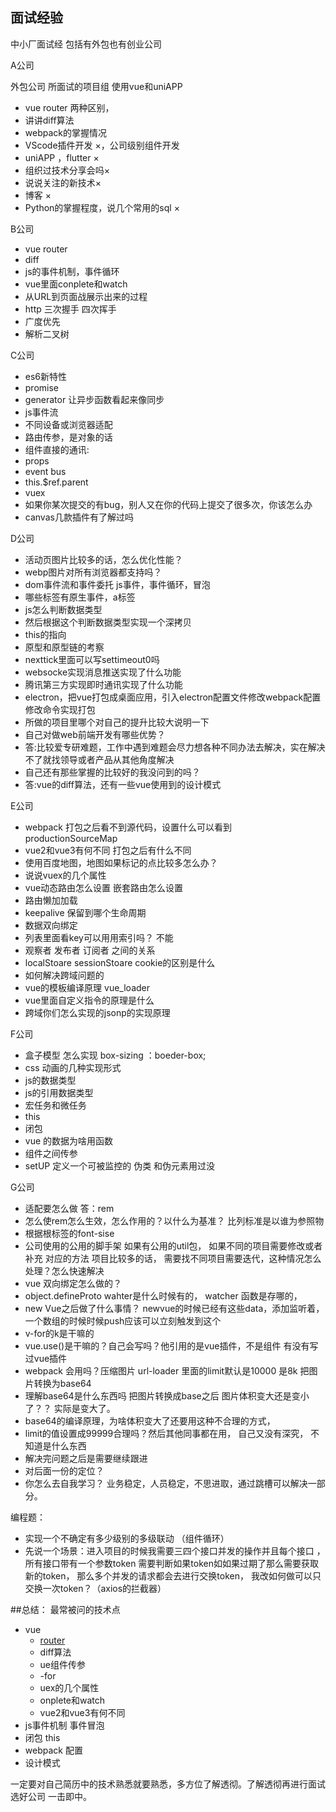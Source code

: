 ## 面试经验
中小厂面试经 包括有外包也有创业公司

A公司

外包公司 所面试的项目组 使用vue和uniAPP
- vue router 两种区别，
- 讲讲diff算法
- webpack的掌握情况
- VScode插件开发  ×，公司级别组件开发
- uniAPP ，flutter  ×
- 组织过技术分享会吗×
- 说说关注的新技术×
- 博客 ×
- Python的掌握程度，说几个常用的sql  ×

B公司

- vue router
- diff
- js的事件机制，事件循环
- vue里面conplete和watch
- 从URL到页面战展示出来的过程
- http 三次握手 四次挥手
- 广度优先
- 解析二叉树

C公司

- es6新特性
- promise
- generator  让异步函数看起来像同步
- js事件流
- 不同设备或浏览器适配
- 路由传参，是对象的话
- 组件直接的通讯:
- props
-  event bus
-  this.$ref.parent
- vuex
- 如果你某次提交的有bug，别人又在你的代码上提交了很多次，你该怎么办
- canvas几款插件有了解过吗

D公司

- 活动页图片比较多的话，怎么优化性能？
- webp图片对所有浏览器都支持吗？
- dom事件流和事件委托   js事件，事件循环，冒泡
- 哪些标签有原生事件，a标签
- js怎么判断数据类型
- 然后根据这个判断数据类型实现一个深拷贝 
- this的指向
- 原型和原型链的考察
- nexttick里面可以写settimeout0吗
- websocke实现消息推送实现了什么功能
- 腾讯第三方实现即时通讯实现了什么功能
- electron，把vue打包成桌面应用，引入electron配置文件修改webpack配置修改命令实现打包
- 所做的项目里哪个对自己的提升比较大说明一下
- 自己对做web前端开发有哪些优势？
- 答:比较爱专研难题，工作中遇到难题会尽力想各种不同办法去解决，实在解决不了就找领导或者产品从其他角度解决
- 自己还有那些掌握的比较好的我没问到的吗？
- 答:vue的diff算法，还有一些vue使用到的设计模式

E公司

- webpack 打包之后看不到源代码，设置什么可以看到  productionSourceMap
- vue2和vue3有何不同  打包之后有什么不同
- 使用百度地图，地图如果标记的点比较多怎么办？
- 说说vuex的几个属性
- vue动态路由怎么设置 嵌套路由怎么设置 
- 路由懒加加载
- keepalive 保留到哪个生命周期
- 数据双向绑定
- 列表里面看key可以用用索引吗？ 不能
- 观察者 发布者 订阅者 之间的关系
- localStoare  sessionStoare  cookie的区别是什么
- 如何解决跨域问题的
- vue的模板编译原理 vue_loader
- vue里面自定义指令的原理是什么
- 跨域你们怎么实现的jsonp的实现原理

F公司
- 盒子模型 怎么实现 box-sizing ：boeder-box;
- css 动画的几种实现形式
- js的数据类型
- js的引用数据类型
- 宏任务和微任务
- this
- 闭包
- vue 的数据为啥用函数
- 组件之间传参
- setUP 定义一个可被监控的
伪类 和伪元素用过没

G公司
- 适配要怎么做 答：rem  
- 怎么使rem怎么生效，怎么作用的？以什么为基准？ 比列标准是以谁为参照物 
- 根据根标签的font-sise
- 公司使用的公用的脚手架 如果有公用的util包， 如果不同的项目需要修改或者补充 对应的方法 项目比较多的话， 需要找不同项目需要迭代，这种情况怎么处理？怎么快速解决
- vue 双向绑定怎么做的？
- object.defineProto wahter是什么时候有的， watcher 函数是存哪的，
- new Vue之后做了什么事情？ newvue的时候已经有这些data，添加监听着，一个数组的时候时候push应该可以立刻触发到这个
- v-for的k是干嘛的
- vue.use()是干嘛的？自己会写吗？他引用的是vue插件，不是组件 有没有写过vue插件
- webpack 会用吗？压缩图片 url-loader 里面的limit默认是10000 是8k 把图片转换为base64
- 理解base64是什么东西吗 把图片转换成base之后 图片体积变大还是变小了？？ 实际是变大了。
- base64的编译原理，为啥体积变大了还要用这种不合理的方式，
- limit的值设置成99999合理吗？然后其他同事都在用， 自己又没有深究， 不知道是什么东西
- 解决完问题之后是需要继续跟进
- 对后面一份的定位？ 
- 你怎么去自我学习？ 业务稳定，人员稳定，不思进取，通过跳槽可以解决一部分。

编程题：
- 实现一个不确定有多少级别的多级联动 （组件循环）
- 先说一个场景：进入项目的时候我需要三四个接口并发的操作并且每个接口 ，所有接口带有一个参数token 需要判断如果token如如果过期了那么需要获取新的token， 那么多个并发的请求都会去进行交换token， 我改如何做可以只交换一次token？（axios的拦截器）



##总结： 最常被问的技术点 
- vue 
   - [router](./20220330vue_router.md)
   - diff算法  
   - ue组件传参 
   - -for 
   - uex的几个属性 
   - onplete和watch
   - vue2和vue3有何不同  
- js事件机制 事件冒泡
- 闭包 this
- webpack 配置
- 设计模式




一定要对自己简历中的技术熟悉就要熟悉，多方位了解透彻。了解透彻再进行面试选好公司 一击即中。


